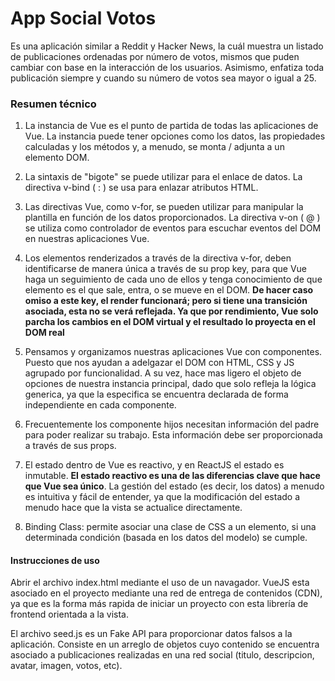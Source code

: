 # App Social Votos

Es una aplicación similar a Reddit y Hacker News, la cuál muestra un listado de publicaciones ordenadas por número de votos, mismos que puden cambiar con base en la interacción de los usuarios. Asimismo, enfatiza toda publicación siempre y cuando su número de votos sea mayor o igual a 25.

### Resumen técnico

1. La instancia de Vue es el punto de partida de todas las aplicaciones de Vue. La instancia puede tener opciones como los datos, las propiedades calculadas y los métodos y, a menudo, se monta / adjunta a un elemento DOM.

2. La sintaxis de "bigote" se puede utilizar para el enlace de datos. La directiva v-bind ( : ) se usa para enlazar atributos HTML.

3. Las directivas Vue, como v-for, se pueden utilizar para manipular la plantilla en función de los datos proporcionados. La directiva v-on ( @ ) se utiliza como controlador de eventos para escuchar eventos del DOM en nuestras aplicaciones Vue.

4. Los elementos renderizados a través de la directiva v-for, deben identificarse de manera única a través de su prop key, para que Vue haga un seguimiento de cada uno de ellos y tenga conocimiento de que elemento es el que sale, entra, o se mueve en el DOM. **De hacer caso omiso a este key, el render funcionará; pero si tiene una transición asociada, esta no se verá reflejada. Ya que por rendimiento, Vue solo parcha los cambios en el DOM virtual y el resultado lo proyecta en el DOM real**

5. Pensamos y organizamos nuestras aplicaciones Vue con componentes. Puesto que nos ayudan a adelgazar el DOM con HTML, CSS y JS agrupado por funcionalidad. A su vez, hace mas ligero el objeto de opciones de nuestra instancia principal, dado que solo refleja la lógica generica, ya que la especifica se encuentra declarada de forma independiente en cada componente.

6. Frecuentemente los componente hijos necesitan información del padre para poder realizar su trabajo. Esta información debe ser proporcionada a través de sus props.

7. El estado dentro de Vue es reactivo, y en ReactJS el estado es inmutable. **El estado reactivo es una de las diferencias clave que hace que Vue sea único**. La gestión del estado (es decir, los datos) a menudo es intuitiva y fácil de entender, ya que la modificación del estado a menudo hace que la vista se actualice directamente.

8. Binding Class: permite asociar una clase de CSS a un elemento, si una determinada condición (basada en los datos del modelo) se cumple.

#### Instrucciones de uso

Abrir el archivo index.html mediante el uso de un navagador. VueJS esta asociado en el proyecto mediante una red de entrega de contenidos (CDN), ya que es la forma más rapida de iniciar un proyecto con esta librería de frontend orientada a la vista.

El archivo seed.js es un Fake API para proporcionar datos falsos a la aplicación. Consiste en un arreglo de objetos cuyo contenido se encuentra asociado a publicaciones realizadas en una red social (titulo, descripcion, avatar, imagen, votos, etc).
